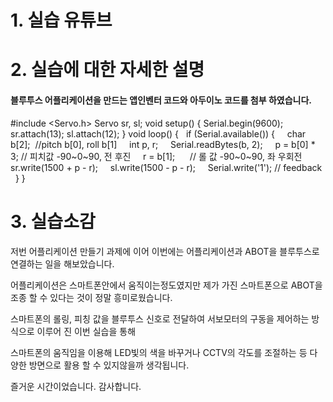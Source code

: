 # 1. 실습 유튜브

# 2. 실습에 대한 자세한 설명

#### 블루투스 어플리케이션을 만드는 앱인벤터 코드와 아두이노 코드를 첨부 하였습니다.

#include <Servo.h>
Servo sr, sl;
void setup() {
   Serial.begin(9600);
   sr.attach(13); 
   sl.attach(12);
}
void loop() {
  if (Serial.available()) {
    char b[2];  //pitch b[0], roll b[1]
    int p, r;
    Serial.readBytes(b, 2);
    p = b[0] * 3; // 피치값 -90~0~90, 전 후진
    r = b[1];      // 롤 값 -90~0~90, 좌 우회전
    sr.write(1500 + p - r); 
    sl.write(1500 - p - r);
    Serial.write('1'); // feedback
  }
}

# 3. 실습소감

저번 어플리케이션 만들기 과제에 이어 이번에는 어플리케이션과 ABOT을 블루투스로 연결하는 일을 해보았습니다.

어플리케이션은 스마트폰안에서 움직이는정도였지만 제가 가진 스마트폰으로 ABOT을 조종 할 수 있다는 것이 정말 흥미로웠습니다.

스마트폰의 롤링, 피칭 값을 블루투스 신호로 전달하여 서보모터의 구동을 제어하는 방식으로 이루어 진 이번 실습을 통해

스마트폰의 움직임을 이용해 LED빛의 색을 바꾸거나 CCTV의 각도를 조절하는 등 다양한 방면으로 활용 할 수 있지않을까 생각됩니다.

즐거운 시간이었습니다. 감사합니다.

